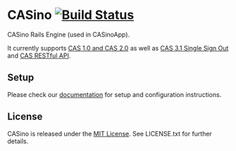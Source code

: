 # CASino [![Build Status](https://secure.travis-ci.org/rbCAS/CASino.png?branch=master)](https://travis-ci.org/rbCAS/CASino)

CASino Rails Engine (used in CASinoApp).

It currently supports [CAS 1.0 and CAS 2.0](http://www.jasig.org/cas/protocol) as well as [CAS 3.1 Single Sign Out](https://wiki.jasig.org/display/CASUM/Single+Sign+Out) and [CAS RESTful API](https://wiki.jasig.org/display/CASUM/RESTful+API).

## Setup

Please check our [documentation](http://casino.rbcas.com/) for setup and configuration instructions.

## License

CASino is released under the [MIT License](http://www.opensource.org/licenses/MIT). See LICENSE.txt for further details.
